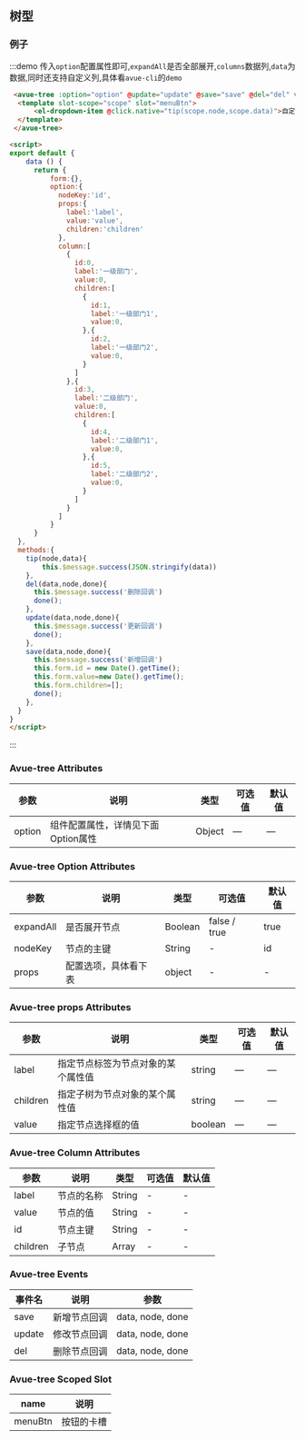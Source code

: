 <script>
export default {
    data () {
      return {
          form:{},
          option:{
            nodeKey:'id',
            props:{
              label:'label',
              value:'value',
              children:'children'
            },
            column:[
              {
                id:0,
                label:'一级部门',
                value:0,
                children:[
                  {
                    id:1,
                    label:'一级部门1',
                    value:0,
                  },{
                    id:2,
                    label:'一级部门2',
                    value:0,
                  }
                ]
              },{
                id:3,
                label:'二级部门',
                value:0,
                children:[
                  {
                    id:4,
                    label:'二级部门1',
                    value:0,
                  },{
                    id:5,
                    label:'二级部门2',
                    value:0,
                  }
                ]
              }
            ]
          }
      }
  },
  methods:{
    tip(node,data){
        this.$message.success(JSON.stringify(data))
    },
    del(data,node,done){
      this.$message.success('删除回调')
      done();
    },
    update(data,node,done){
      this.$message.success('更新回调')
      done();
    },
    save(data,node,done){
      this.$message.success('新增回调')
      this.form.id = new Date().getTime();
      this.form.value=new Date().getTime();
      this.form.children=[];
      done();
    },
  }
}
</script>
<style>

</style>

## 树型


### 例子


:::demo 传入`option`配置属性即可,`expandAll`是否全部展开,`columns`数据列,`data`为数据,同时还支持自定义列,具体看`avue-cli`的`demo`
```html
 <avue-tree :option="option" @update="update" @save="save" @del="del" v-model="form">
  <template slot-scope="scope" slot="menuBtn">
      <el-dropdown-item @click.native="tip(scope.node,scope.data)">自定义按钮</el-dropdown-item>
  </template>
 </avue-tree>

<script>
export default {
    data () {
      return {
          form:{},
          option:{
            nodeKey:'id',
            props:{
              label:'label',
              value:'value',
              children:'children'
            },
            column:[
              {
                id:0,
                label:'一级部门',
                value:0,
                children:[
                  {
                    id:1,
                    label:'一级部门1',
                    value:0,
                  },{
                    id:2,
                    label:'一级部门2',
                    value:0,
                  }
                ]
              },{
                id:3,
                label:'二级部门',
                value:0,
                children:[
                  {
                    id:4,
                    label:'二级部门1',
                    value:0,
                  },{
                    id:5,
                    label:'二级部门2',
                    value:0,
                  }
                ]
              }
            ]
          }
      }
  },
  methods:{
    tip(node,data){
        this.$message.success(JSON.stringify(data))
    },
    del(data,node,done){
      this.$message.success('删除回调')
      done();
    },
    update(data,node,done){
      this.$message.success('更新回调')
      done();
    },
    save(data,node,done){
      this.$message.success('新增回调')
      this.form.id = new Date().getTime();
      this.form.value=new Date().getTime();
      this.form.children=[];
      done();
    },
  }
}
</script>
```
:::

### Avue-tree Attributes

| 参数      | 说明          | 类型      | 可选值                           | 默认值  |
|---------- |-------------- |---------- |--------------------------------  |-------- |
| option | 组件配置属性，详情见下面Option属性 | Object | — | — |

### Avue-tree Option Attributes

| 参数      | 说明          | 类型      | 可选值                           | 默认值  |
|---------- |-------------- |---------- |--------------------------------  |-------- |
| expandAll | 是否展开节点 | Boolean | false / true  | true |
| nodeKey | 节点的主键 | String | - | id |
| props | 配置选项，具体看下表 | object | - | - |

### Avue-tree props Attributes

| 参数      | 说明          | 类型      | 可选值                           | 默认值  |
|---------- |-------------- |---------- |--------------------------------  |-------- |
| label | 指定节点标签为节点对象的某个属性值 | string| — | — |
| children | 指定子树为节点对象的某个属性值 | string | — | —
| value | 指定节点选择框的值 | boolean | — | — |

### Avue-tree Column Attributes

| 参数      | 说明          | 类型      | 可选值                           | 默认值  |
|---------- |-------------- |---------- |--------------------------------  |-------- |
| label | 节点的名称 | String | -  | - |
| value | 节点的值 | String | -  | - |
| id | 节点主键 | String | -  | - |
| children | 子节点 | Array | -  | - |

### Avue-tree Events

| 事件名 | 说明 | 参数 |
| ---- | ---- | ---- |
| save | 新增节点回调 | data, node, done |
| update | 修改节点回调 | data, node, done |
| del | 删除节点回调 | data, node, done |

### Avue-tree Scoped Slot

| name | 说明 |
|------|--------|
| menuBtn | 按钮的卡槽 |